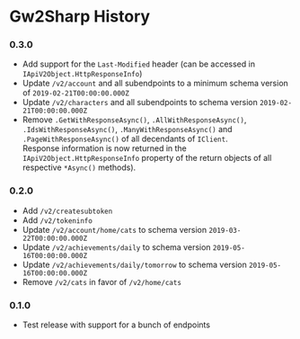 # Gw2Sharp History

### 0.3.0
- Add support for the `Last-Modified` header (can be accessed in `IApiV2Object.HttpResponseInfo`)
- Update `/v2/account` and all subendpoints to a minimum schema version of `2019-02-21T00:00:00.000Z`
- Update `/v2/characters` and all subendpoints to schema version `2019-02-21T00:00:00.000Z`
- Remove `.GetWithResponseAsync()`, `.AllWithResponseAsync()`, `.IdsWithResponseAsync()`, `.ManyWithResponseAsync()` and `.PageWithResponseAsync()` of all decendants of `IClient`.  
  Response information is now returned in the `IApiV2Object.HttpResponseInfo` property of the return objects of all respective `*Async()` methods).

### 0.2.0
- Add `/v2/createsubtoken`
- Add `/v2/tokeninfo`
- Update `/v2/account/home/cats` to schema version `2019-03-22T00:00:00.000Z`
- Update `/v2/achievements/daily` to schema version `2019-05-16T00:00:00.000Z`
- Update `/v2/achievements/daily/tomorrow` to schema version `2019-05-16T00:00:00.000Z`
- Remove `/v2/cats` in favor of `/v2/home/cats`

### 0.1.0
- Test release with support for a bunch of endpoints
